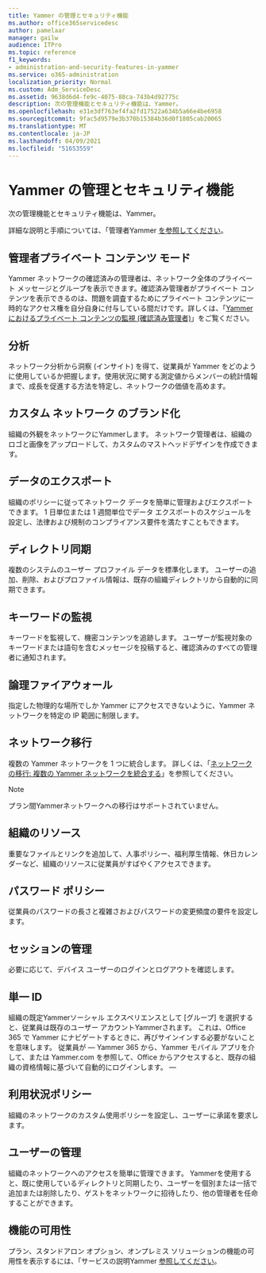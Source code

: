 ```yaml
---
title: Yammer の管理とセキュリティ機能
ms.author: office365servicedesc
author: pamelaar
manager: gailw
audience: ITPro
ms.topic: reference
f1_keywords:
- administration-and-security-features-in-yammer
ms.service: o365-administration
localization_priority: Normal
ms.custom: Adm_ServiceDesc
ms.assetid: 9638d6d4-fe9c-4075-88ca-743b4d92775c
description: 次の管理機能とセキュリティ機能は、Yammer。
ms.openlocfilehash: e31e3df763ef4fa2fd17522a634b5a66e4be6958
ms.sourcegitcommit: 9fac5d9579e3b370b15384b36d0f1805cab20065
ms.translationtype: MT
ms.contentlocale: ja-JP
ms.lasthandoff: 04/09/2021
ms.locfileid: "51653559"
---
```

# <a name="administration-and-security-features-in-yammer"></a>Yammer の管理とセキュリティ機能

次の管理機能とセキュリティ機能は、Yammer。
  
詳細な説明と手順については、「管理者Yammer [を参照してください](/yammer/)。

## <a name="admin-private-content-mode"></a>管理者プライベート コンテンツ モード

Yammer ネットワークの確認済みの管理者は、ネットワーク全体のプライベート メッセージとグループを表示できます。確認済み管理者がプライベート コンテンツを表示できるのは、問題を調査するためにプライベート コンテンツに一時的なアクセス権を自分自身に付与している間だけです。詳しくは、「[Yammer におけるプライベート コンテンツの監視 (確認済み管理者)](/yammer/manage-security-and-compliance/monitor-private-content)」をご覧ください。

## <a name="analytics"></a>分析

ネットワーク分析から洞察 (インサイト) を得て、従業員が Yammer をどのように使用しているか把握します。使用状況に関する測定値からメンバーの統計情報まで、成長を促進する方法を特定し、ネットワークの価値を高めます。

## <a name="custom-network-branding"></a>カスタム ネットワーク のブランド化

組織の外観をネットワークにYammerします。 ネットワーク管理者は、組織のロゴと画像をアップロードして、カスタムのマストヘッドデザインを作成できます。

## <a name="data-export"></a>データのエクスポート

組織のポリシーに従ってネットワーク データを簡単に管理およびエクスポートできます。 1 日単位または 1 週間単位でデータ エクスポートのスケジュールを設定し、法律および規制のコンプライアンス要件を満たすこともできます。
  
## <a name="directory-synchronization"></a>ディレクトリ同期

複数のシステムのユーザー プロファイル データを標準化します。 ユーザーの追加、削除、およびプロファイル情報は、既存の組織ディレクトリから自動的に同期できます。

## <a name="keyword-monitoring"></a>キーワードの監視

キーワードを監視して、機密コンテンツを追跡します。 ユーザーが監視対象のキーワードまたは語句を含むメッセージを投稿すると、確認済みのすべての管理者に通知されます。

## <a name="logical-firewall"></a>論理ファイアウォール

指定した物理的な場所でしか Yammer にアクセスできないように、Yammer ネットワークを特定の IP 範囲に制限します。

## <a name="network-migration"></a>ネットワーク移行

複数の Yammer ネットワークを 1 つに統合します。 詳しくは、「[ネットワークの移行: 複数の Yammer ネットワークを統合する](/yammer/configure-your-yammer-network/consolidate-multiple-yammer-networks)」を参照してください。
  
> [!NOTE]
> プラン間Yammerネットワークへの移行はサポートされていません。 

## <a name="organization-resources"></a>組織のリソース

重要なファイルとリンクを追加して、人事ポリシー、福利厚生情報、休日カレンダーなど、組織のリソースに従業員がすばやくアクセスできます。
  
## <a name="password-policies"></a>パスワード ポリシー

従業員のパスワードの長さと複雑さおよびパスワードの変更頻度の要件を設定します。
  
## <a name="session-management"></a>セッションの管理

必要に応じて、デバイス ユーザーのログインとログアウトを確認します。

## <a name="single-identity"></a>単一 ID

組織の既定Yammerソーシャル エクスペリエンスとして [グループ] を選択すると、従業員は既存のユーザー アカウントYammerされます。 これは、Office 365 で Yammer にナビゲートするときに、再びサインインする必要がないことを意味します。 従業員が &mdash; Yammer 365 から、Yammer モバイル アプリを介して、または Yammer.com を参照して、Office からアクセスすると、既存の組織の資格情報に基づいて自動的にログインします。 &mdash;

## <a name="usage-policy"></a>利用状況ポリシー

組織のネットワークのカスタム使用ポリシーを設定し、ユーザーに承諾を要求します。

## <a name="user-management"></a>ユーザーの管理

組織のネットワークへのアクセスを簡単に管理できます。 Yammerを使用すると、既に使用しているディレクトリと同期したり、ユーザーを個別または一括で追加または削除したり、ゲストをネットワークに招待したり、他の管理者を任命することができます。

## <a name="feature-availability"></a>機能の可用性

プラン、スタンドアロン オプション、オンプレミス ソリューションの機能の可用性を表示するには、「サービスの説明Yammer [参照してください](yammer-service-description.md)。
